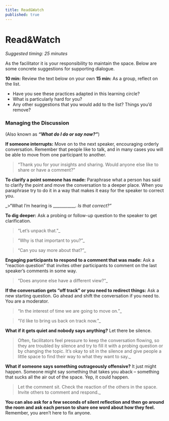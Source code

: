 ```yaml
---
title: Read&Watch
published: true
---
```


# Read&Watch
_Suggested timing: 25 minutes_

As the facilitator it is your responsibility to maintain the space. Below are some concrete suggestions for supporting dialogue. 

**10 min:** Review the text below on your own
**15 min:** As a group, reflect on the list.
*   Have you see these practices adapted in this learning circle?
*   What is particularly hard for you?
*   Any other suggestions that you would add to the list? Things you’d remove?


### Managing the Discussion
(Also known as **_“What do I do or say now?”_**)

**If someone interrupts:** Move on to the next speaker, encouraging orderly conversation.  Remember that people like to talk, and in many cases you will be able to move from one participant to another.

>“Thank you for your insights and sharing. Would anyone else like to share or have a comment?”

**To clarify a point someone has made:** Paraphrase what a person has said to clarify the point and move the conversation to a deeper place. When you paraphrase try to do it in a way that makes it easy for the speaker to correct you.  

_>“What I’m hearing is ____________. Is that correct?”_

**To dig deeper:**  Ask a probing or follow-up question to the speaker to get clarification. 

> “Let’s unpack that.”_

> “Why is that important to you?”_

>“Can you say more about that?”_

**Engaging participants to respond to a comment that was made:** Ask a “reaction question” that invites other participants to comment on the last speaker’s comments in some way.

>“Does anyone else have a different view?”_

**If the conversation gets “off track” or you need to redirect things:** Ask a new starting question. Go ahead and shift the conversation if you need to. You are a moderator.

>“In the interest of time we are going to move on.”_

>“I’d like to bring us back on track now.”_

**What if it gets quiet and nobody says anything?** Let there be silence.

>Often, facilitators feel pressure to keep the conversation flowing, so they are troubled by silence and try to fill it with a probing question or by changing the topic. It’s okay to sit in the silence and give people a little space to find their way to what they want to say._

**What if someone says something outrageously offensive?** It just might happen. Someone might say something that takes you aback – something that sucks all the air out of the space. Yep, it could happen.

>Let the comment sit. Check the reaction of the others in the space. Invite others to comment and respond._

**You can also ask for a few seconds of silent reflection and then go around the room and ask each person to share one word about how they feel.**
Remember, you aren’t here to fix anyone.

